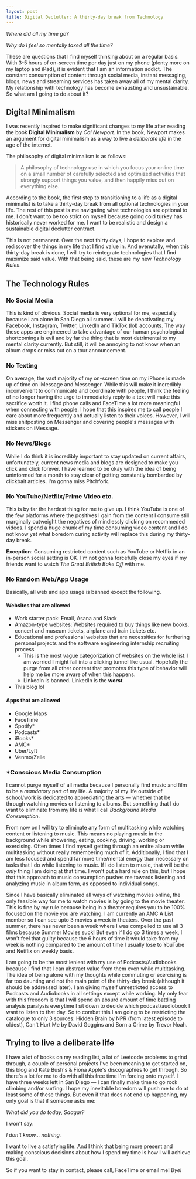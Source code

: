 ```yaml
---
layout: post
title: Digital Declutter: A thirty-day break from Technology
---
```


*Where did all my time go?*

*Why do I feel so mentally taxed all the time?*

These are questions that I find myself thinking about on a regular basis. With 3-5 hours of on-screen time per day just on my phone (plenty more on my laptop and iPad), it is evident that I am an information addict. The constant consumption of content through social media, instant messaging, blogs, news and streaming services has taken away all of my mental clarity. My relationship with technology has become exhausting and unsustainable. So what am I going to do about it?

## Digital Minimalism

I was recently inspired to make significant changes to my life after reading the book **Digital Minimalism** by *Cal Newport*. In the book, Newport makes an argument for digital minimalism as a way to live a *deliberate life* in the age of the internet. 

The philosophy of digital minimalism is as follows:
>A philosophy of technology use in which you focus your online time on a small number of carefully selected and optimized activities that strongly support things you value, and then happily miss out on everything else. 

According to the book, the first step to transitioning to a life as a digital minimalist is to take a thirty-day break from all optional technologies in your life. The rest of this post is me navigating what technologies are optional to me. I don't want to be too strict on myself because going cold turkey  has historically never worked for me. I want to be realistic and design a sustainable digital declutter contract. 

This is not permanent. Over the next thirty days, I hope to explore and rediscover the things in my life that I find value in. And evenutally, when this thirty-day break is done, I will try to reintegrate technologies that I find maximize said value. With that being said, these are my new *Technology Rules*. 

## The Technology Rules

### No Social Media 

This is kind of obvious. Social media is very optional for me, especially because I am alone in San Diego all summer. I will be deactivating my Facebook, Instagram, Twitter, LinkedIn and TikTok (lol) accounts. The way these apps are engineered to take advantage of our human psychological shortcomings is evil and by far the thing that is most detrimental to my mental clarity currently. But still, it will be annoying to not know when an album drops or miss out on a tour announcement. 

### No Texting

On average, the vast majority of my on-screen time on my iPhone is made up of time on iMessage and Messenger. While this will make it incredibly inconvenient to communicate and coordinate with people, I think the feeling of no longer having the urge to immediately reply to a text will make this sacrifice worth it. I find phone calls and FaceTime a lot more meaningful when connecting with people. I hope that this inspires me to call people I care about more frequently and actually listen to their voices. However, I will miss shitposting on Messenger and covering people's messages with stickers on iMessage.

### No News/Blogs

While I do think it is incredibly important to stay updated on current affairs, unfortunately, current news media and blogs are designed to make you click and click forever. I have learned to be okay with the idea of being uninformed for a month to stay clear of getting constantly bombarded by clickbait articles. I'm gonna miss Pitchfork.

### No YouTube/Netflix/Prime Video etc. 

This is by far the hardest thing for me to give up. I think YouTube is one of the few platforms where the positives I gain from the content I consume still marginally outweight the negatives of mindlessly clicking on recommeded videos. I spend a huge chunk of my time consuming video content and I do not know yet what boredom curing activity will replace this during my thirty-day break.

**Exception**: Consuming restricted content such as YouTube or Netflix in an in-person social setting is OK. I'm not gonna forcefully close my eyes if my friends want to watch *The Great British Bake Off* with me.

### No Random Web/App Usage

Basically, all web and app usage is banned except the following.

#### Websites that are allowed

- Work starter pack: Email, Asana and Slack
- Amazon-type websites: Websites required to buy things like new books, concert and museum tickets, airplane and train tickets etc. 
- Educational and professional websites that are necessities for furthering personal projects and the software engineering internship recruiting process
  - This is the most vague categorization of websites on the whole list. I am worried I might fall into a clicking tunnel like usual. Hopefully the purge from all other content that promotes this type of behavior will help me be more aware of when this happens.
  - LinkedIn is banned. LinkedIn is the **worst**.  
- This blog lol 

#### Apps that are allowed

- Google Maps
- FaceTime
- Spotify*
- Podcasts*
- iBooks*
- AMC*
- Uber/Lyft
- Venmo/Zelle

### *Conscious Media Consumption

I cannot purge myself of all media because I personally find music and film to be a *mandatory* part of my life. A majority of my life outside of school/work is dedicated to appreciating the arts — whether that be through watching movies or listening to albums. But something that I do want to eliminate from my life is what I call *Background Media Consumption*. 

From now on I will try to eliminate any form of multitasking while watching content or listening to music. This means no playing music in the background while showering, eating, cooking, driving, working or exercising. Often times I find myself getting through an entire album while multitasking without really remembering much of it. Additionally, I find that I am less focused and spend far more time/mental energy than necessary on tasks that I do while listening to music. If I do listen to music, that will be the *only* thing I am doing at that time. I won't put a hard rule on this, but I hope that this approach to music consumption pushes me towards listening and analyzing music in album form, as opposed to individual songs. 

Since I have basically eliminated all ways of watching movies online, the only feasible way for me to watch movies is by going to the movie theater. This is fine by my rule because being in a theater requires you to be 100% focused on the movie you are watching. I am currently an AMC A List member so I can see upto 3 movies a week in theaters. Over the past summer, there has never been a week where I was compelled to use all 3 films because Summer Movies suck! But even if I do go 3 times a week, I won't feel that guilty because the 6 hours of time it would take from my week is nothing compared to the amount of time I usually lose to YouTube and Netflix on weekly basis. 

I am going to be the most lenient with my use of Podcasts/Audiobooks because I find that I can abstract value from them even while multitasking. The idea of being alone with my thoughts while commuting or exercising is far too daunting and not the main point of the thirty-day break (although it should be addressed later). I am giving myself unrestricted access to Podcasts and Audiobooks in all settings except while working. My only fear with this freedom is that I will spend an absurd amount of time battling analysis paralysis everytime I sit down to decide which podcast/audiobook I want to listen to that day. So to combat this I am going to be restricting the catalogue to only 3 sources: Hidden Brain by NPR (from latest episode to oldest), Can't Hurt Me by David Goggins and Born a Crime by Trevor Noah. 

## Trying to live a deliberate life

I have a lot of books on my reading list, a lot of Leetcode problems to grind through, a couple of personal projects I've been meaning to get started on, this blog and Kate Bush's & Fiona Apple's discographies to get through. So there's a lot for me to do with all this free time I'm forcing onto myself. I have three weeks left in San Diego — I can finally make time to go rock climbing and/or surfing. I hope my inevitable boredom will push me to do at least some of these things. But even if that does not end up happening, my only goal is that if someone asks me:

*What did you do today, Saagar?*

I won't say:

*I don't know… nothing.*

I want to live a satisfying life. And I think that being more present and making conscious decisions about how I spend my time is how I will achieve this goal.

So if you want to stay in contact, please call, FaceTime or email me! *Bye!*